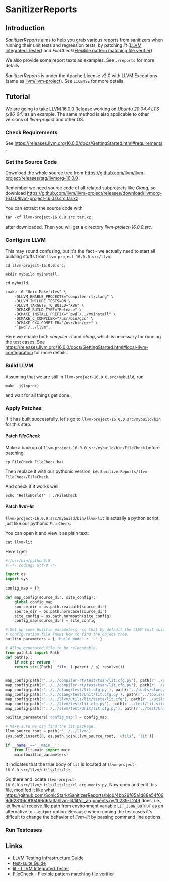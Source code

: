 # SanitizerReports

## Introduction

*SanitizerReports* aims to help you grab various reports from sanitizers when running their unit tests and regression tests,
by patching
*lit* ([LLVM Integrated Tester](https://llvm.org/docs/CommandGuide/lit.html))
and
*FileCheck*([Flexible pattern matching file verifier](https://llvm.org/docs/CommandGuide/FileCheck.html)).

We also provide some report texts as examples. See `./reports` for more details.

*SanitizerReports* is under the Apache License v2.0 with LLVM Exceptions (same as [llvm/llvm-project](https://github.com/llvm/llvm-project)).
See `LICENSE` for more details.

## Tutorial

We are going to take
[LLVM 16.0.0 Release](https://github.com/llvm/llvm-project/releases/tag/llvmorg-16.0.0)
working on *Ubuntu 20.04.4 LTS (x86_64)* as an example.
The same method is also applicable to other versions of *llvm-project* and other OS.

### Check Requirements

See https://releases.llvm.org/16.0.0/docs/GettingStarted.html#requirements .

### Get the Source Code

Download the whole source tree from 
https://github.com/llvm/llvm-project/releases/tag/llvmorg-16.0.0 .

Remember we need source code of all related subprojects like *Clang*, so download
https://github.com/llvm/llvm-project/releases/download/llvmorg-16.0.0/llvm-project-16.0.0.src.tar.xz .

You can extract the source code with
```shell
tar -xf llvm-project-16.0.0.src.tar.xz
```
after downloaded. Then you will get a directory *llvm-project-16.0.0.src*.

### Configure LLVM

This may sound confusing, but it's the fact - we actually need to start all building stuffs 
from `llvm-project-16.0.0.src/llvm`.

```shell
cd llvm-project-16.0.0.src;

mkdir mybuild myinstall;

cd mybuild;

cmake -G "Unix Makefiles" \
    -DLLVM_ENABLE_PROJECTS="compiler-rt;clang" \
    -DLLVM_INCLUDE_TESTS=ON \
    -DLLVM_TARGETS_TO_BUILD="X86" \
    -DCMAKE_BUILD_TYPE="Release" \
    -DCMAKE_INSTALL_PREFIX="`pwd`/../myinstall" \
    -DCMAKE_C_COMPILER="/usr/bin/gcc" \
    -DCMAKE_CXX_COMPILER="/usr/bin/g++" \
    "`pwd`/../llvm";
```

Here we enable both *compiler-rt* and *clang*, which is necessary for running the test cases.
See https://releases.llvm.org/16.0.0/docs/GettingStarted.html#local-llvm-configuration for more details.

### Build LLVM

Assuming that we are still in `llvm-project-16.0.0.src/mybuild`, run

```shell
make -j$(nproc)
```

and wait for all things get done.

### Apply Patches

If it has built successfully, let's go to `llvm-project-16.0.0.src/mybuild/bin` for this step.

#### Patch *FileCheck*

Make a backup of `llvm-project-16.0.0.src/mybuild/bin/FileCheck` before patching:
```shell
cp FileCheck FileCheck.bak
```

Then replace it with our pythonic version, i.e. `SanitizerReports/llvm-FileCheck/FileCheck`.

And check if it works well:
```shell
echo "HelloWorld!" | ./FileCheck
```

#### Patch *llvm-lit*

`llvm-project-16.0.0.src/mybuild/bin/llvm-lit` is actually a python script, just like our pythonic `FileCheck`.

You can open it and view it as plain text:
```shell
cat llvm-lit
```

Here I get:
```python
#!/usr/bin/python3.8
# -*- coding: utf-8 -*-

import os
import sys

config_map = {}

def map_config(source_dir, site_config):
    global config_map
    source_dir = os.path.realpath(source_dir)
    source_dir = os.path.normcase(source_dir)
    site_config = os.path.normpath(site_config)
    config_map[source_dir] = site_config

# Set up some builtin parameters, so that by default the LLVM test suite
# configuration file knows how to find the object tree.
builtin_parameters = { 'build_mode' : '.' }

# Allow generated file to be relocatable.
from pathlib import Path
def path(p):
    if not p: return ''
    return str((Path(__file__).parent / p).resolve())


map_config(path(r'../../compiler-rt/test/tsan/lit.cfg.py'), path(r'../projects/compiler-rt/test/tsan/X86_64Config/lit.site.cfg.py'))
map_config(path(r'../../compiler-rt/test/tsan/lit.cfg.py'), path(r'../projects/compiler-rt/test/tsan/X86_64LinuxDynamicConfig/lit.site.cfg.py'))
map_config(path(r'../../clang/test/lit.cfg.py'), path(r'../tools/clang/test/lit.site.cfg.py'))
map_config(path(r'../../clang/test/Unit/lit.cfg.py'), path(r'../tools/clang/test/Unit/lit.site.cfg.py'))
map_config(path(r'../../llvm/utils/lit/tests/lit.cfg'), path(r'../utils/lit/lit.site.cfg'))
map_config(path(r'../../llvm/test/lit.cfg.py'), path(r'../test/lit.site.cfg.py'))
map_config(path(r'../../llvm/test/Unit/lit.cfg.py'), path(r'../test/Unit/lit.site.cfg.py'))

builtin_parameters['config_map'] = config_map

# Make sure we can find the lit package.
llvm_source_root = path(r'../../llvm')
sys.path.insert(0, os.path.join(llvm_source_root, 'utils', 'lit'))

if __name__=='__main__':
    from lit.main import main
    main(builtin_parameters)
```

It indicates that the true body of `lit` is located at `llvm-project-16.0.0.src/llvm/utils/lit/lit`.

Go there and locate `llvm-project-16.0.0.src/llvm/utils/lit/lit/cl_arguments.py`.
Now open and edit this file, modifed it like what 
https://github.com/SonicStark/SanitizerReports/blob/4bb29f85a1d88a54f099d6281f6c910496d6fa3a/llvm-lit/lit/cl_arguments.py#L239-L249 
does, i.e., let *llvm-lit* receive file path from environment variable `LIT_JSON_OUTPUT` as an alternative to `--output` option.
Because when running the testcases it's diffcult to 
change the behavior of *llvm-lit* by passing command line options.

### Run Testcases



## Links

 - [LLVM Testing Infrastructure Guide](https://llvm.org/docs/TestingGuide.html#llvm-testing-infrastructure-guide)
 - [test-suite Guide](https://llvm.org/docs/TestSuiteGuide.html)
 - [lit - LLVM Integrated Tester](https://llvm.org/docs/CommandGuide/lit.html#lit-llvm-integrated-tester)
 - [FileCheck - Flexible pattern matching file verifier](https://llvm.org/docs/CommandGuide/FileCheck.html)
